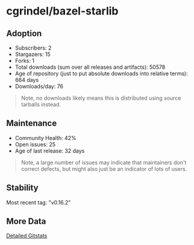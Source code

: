 # cgrindel/bazel-starlib

## Adoption

- Subscribers: 2
- Stargazers: 15
- Forks: 1
- Total downloads (sum over all releases and artifacts): 50578
- Age of repository (just to put absolute downloads into relative terms): 664 days
- Downloads/day: 76

> Note, no downloads likely means this is distributed using source tarballs instead.

## Maintenance

- Community Health: 42%
- Open issues: 25
- Age of last release: 32 days

> Note, a large number of issues may indicate that maintainers don't correct defects, but might also
> just be an indicator of lots of users.

## Stability

Most recent tag: "v0.16.2"

## More Data

[Detailed Gitstats](/bazel-catalog/gitstats/cgrindel/bazel-starlib)

